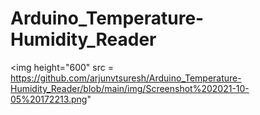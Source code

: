 # Arduino_Temperature-Humidity_Reader

<img height="600" src = https://github.com/arjunvtsuresh/Arduino_Temperature-Humidity_Reader/blob/main/img/Screenshot%202021-10-05%20172213.png"
